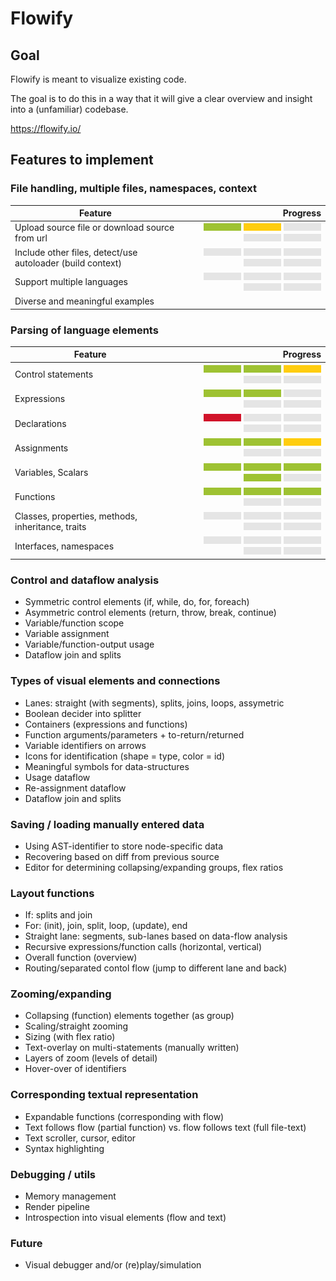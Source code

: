 # Flowify

## Goal

Flowify is meant to visualize existing code.

The goal is to do this in a way that it will give a clear overview and insight into a (unfamiliar) codebase.

https://flowify.io/

## Features to implement

[green]: /web/img/green_bar.png
[yellow]: /web/img/yellow_bar.png
[red]: /web/img/red_bar.png
[grey]: /web/img/grey_bar.png

### File handling, multiple files, namespaces, context

| Feature | Progress |
| ------- | -------:|
| Upload source file or download source from url | ![green] ![yellow] ![grey] ![grey] ![grey] |
| Include other files, detect/use autoloader (build context) | ![grey] ![grey] ![grey] ![grey] ![grey] |
| Support multiple languages | ![grey] ![grey] ![grey] ![grey] ![grey] |
| Diverse and meaningful examples | |

### Parsing of language elements

| Feature | Progress |
| ------- | -------:|
| Control statements | ![green] ![green] ![yellow] ![grey] ![grey] |
| Expressions      |  ![green] ![green] ![grey] ![grey] ![grey] |
| Declarations |  ![red] ![grey] ![grey] ![grey] ![grey] |
| Assignments |  ![green] ![green] ![yellow] ![grey] ![grey] |
| Variables, Scalars |  ![green] ![green] ![green] ![green] ![grey] |
| Functions |  ![green] ![green] ![green] ![grey] ![grey] |
| Classes, properties, methods, inheritance, traits |  ![grey] ![grey] ![grey] ![grey] ![grey] |
| Interfaces, namespaces |  ![grey] ![grey] ![grey] ![grey] ![grey] |

### Control and dataflow analysis

- Symmetric control elements (if, while, do, for, foreach)
- Asymmetric control elements (return, throw, break, continue)
- Variable/function scope
- Variable assignment
- Variable/function-output usage
- Dataflow join and splits

### Types of visual elements and connections

- Lanes: straight (with segments), splits, joins, loops, assymetric
- Boolean decider into splitter
- Containers (expressions and functions)
- Function arguments/parameters + to-return/returned
- Variable identifiers on arrows
- Icons for identification (shape = type, color = id)
- Meaningful symbols for data-structures
- Usage dataflow
- Re-assignment dataflow
- Dataflow join and splits

### Saving / loading manually entered data

- Using AST-identifier to store node-specific data
- Recovering based on diff from previous source
- Editor for determining collapsing/expanding groups, flex ratios

### Layout functions

- If: splits and join
- For: (init), join, split, loop, (update), end
- Straight lane: segments, sub-lanes based on data-flow analysis
- Recursive expressions/function calls (horizontal, vertical)
- Overall function (overview)
- Routing/separated contol flow (jump to different lane and back)

### Zooming/expanding

- Collapsing (function) elements together (as group)
- Scaling/straight zooming
- Sizing (with flex ratio)
- Text-overlay on multi-statements (manually written)
- Layers of zoom (levels of detail)
- Hover-over of identifiers

### Corresponding textual representation

- Expandable functions (corresponding with flow)
- Text follows flow (partial function) vs. flow follows text (full file-text)
- Text scroller, cursor, editor
- Syntax highlighting

### Debugging / utils

- Memory management
- Render pipeline
- Introspection into visual elements (flow and text)

### Future

- Visual debugger and/or (re)play/simulation
